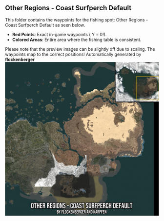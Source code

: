 ## Other Regions - Coast Surfperch Default
This folder contains the waypoints for the fishing spot: Other Regions - Coast Surfperch Default as seen below.

- **Red Points**: Exact in-game waypoints ( Y = 0!).
- **Colored Areas**: Entire area where the fishing table is consistent.

Please note that the preview images can be slightly off due to scaling. The waypoints map to the correct positions!
Automatically generated by **flockenberger**
![preview_Other Regions - Coast Surfperch Default](./Preview.webp)
